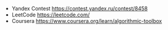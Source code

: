 - Yandex Contest https://contest.yandex.ru/contest/8458
- LeetCode https://leetcode.com/
- Coursera https://www.coursera.org/learn/algorithmic-toolbox
